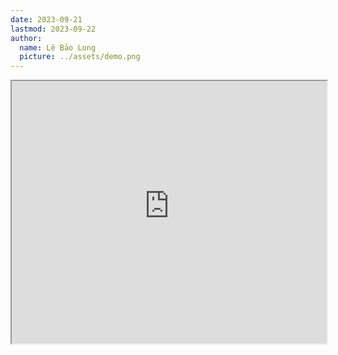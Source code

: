 ```yaml
---
date: 2023-09-21
lastmod: 2023-09-22
author:
  name: Lê Bảo Long
  picture: ../assets/demo.png
---
```

<iframe src="https://projectscanner.streamlit.app/mi-cua/?embed=true" style="height:420px;width:100%;"></iframe>